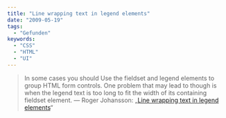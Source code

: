 ```yaml
---
title: "Line wrapping text in legend elements"
date: "2009-05-19"
tags:
  - "Gefunden"
keywords:
  - "CSS"
  - "HTML"
  - "UI"
---
```


> In some cases you should Use the fieldset and legend elements to group HTML form controls. One problem that may lead to though is when the legend text is too long to fit the width of its containing fieldset element.
> — Roger Johansson: „[Line wrapping text in legend elements](https://www.456bereastreet.com/archive/200905/line_wrapping_text_in_legend_elements/)“

